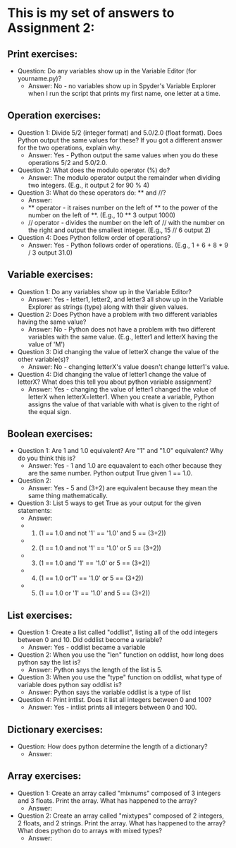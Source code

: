 # This is my set of answers to Assignment 2:

## **Print exercises:**
- Question: Do any variables show up in the Variable Editor (for yourname.py)?
  - Answer: No - no variables show up in Spyder's Variable Explorer when I run the script that prints my first name, one letter at a time.


## **Operation exercises:**
- Question 1: Divide 5/2 (integer format) and 5.0/2.0 (float format). Does Python output the same values for these? If you got a different answer for the two operations, explain why.
  - Answer: Yes - Python output the same values when you do these operations 5/2 and 5.0/2.0.
- Question 2: What does the modulo operator (%) do?
  - Answer: The modulo operator output the remainder when dividing two integers. (E.g., it output 2 for 90 % 4)
- Question 3: What do these operators do: ** and //?
  - Answer: 
  - ** operator - it raises number on the left of ** to the power of the number on the left of **. (E.g., 10 ** 3 output 1000)
  - // operator - divides the number on the left of // with the number on the right and output the smallest integer. (E.g., 15 // 6 output 2)
- Question 4: Does Python follow order of operations?
  - Answer: Yes - Python follows order of operations. (E.g., 1 + 6 + 8 * 9 / 3 output 31.0)

## **Variable exercises:**
- Question 1: Do any variables show up in the Variable Editor?
  - Answer: Yes - letter1, letter2, and letter3 all show up in the Variable Explorer as strings (type) along with their given values.
- Question 2: Does Python have a problem with two different variables having the same value?
  - Answer: No - Python does not have a problem with two different variables with the same value. (E.g., letter1 and letterX having the value of 'M')
- Question 3: Did changing the value of letterX change the value of the other variable(s)?
  - Answer: No - changing letterX's value doesn't change letter1's value.
- Question 4: Did changing the value of letter1 change the value of letterX? What does this tell you about python variable assignment?
  - Answer: Yes - changing the value of letter1 changed the value of letterX when letterX=letter1. When you create a variable, Python assigns the value of that variable with what is given to the right of the equal sign.

## **Boolean exercises:**
- Question 1: Are 1 and 1.0 equivalent? Are "1" and "1.0" equivalent? Why do you think this is?
  - Answer: Yes - 1 and 1.0 are equavalent to each other because they are the same number. Python output True given 1 == 1.0.
- Question 2:
  - Answer: Yes - 5 and (3+2) are equivalent because they mean the same thing mathematically.
- Question 3: List 5 ways to get True as your output for the given statements:
  - Answer:
  - 1. (1 == 1.0 and not '1' == '1.0' and 5 == (3+2))
  - 2. (1 == 1.0 and not '1' == '1.0' or 5 == (3+2))
  - 3. (1 == 1.0 and '1' == '1.0' or 5 == (3+2))
  - 4. (1 == 1.0 or'1' == '1.0' or 5 == (3+2))
  - 5. (1 == 1.0 or '1' == '1.0' and 5 == (3+2))

## **List exercises:**
- Question 1: Create a list called "oddlist", listing all of the odd integers between 0 and 10. Did oddlist become a variable?
  - Answer: Yes - oddlist became a variable
- Question 2: When you use the "len" function on oddlist, how long does python say the list is?
  - Answer: Python says the length of the list is 5.
- Question 3: When you use the "type" function on oddlist, what type of variable does python say oddlist is?
  - Answer: Python says the variable oddlist is a type of list
- Question 4: Print intlist. Does it list all integers between 0 and 100?
  - Answer: Yes - intlist prints all integers between 0 and 100.

## **Dictionary exercises:**
- Question: How does python determine the length of a dictionary?
  - Answer:

## **Array exercises:**
- Question 1: Create an array called "mixnums" composed of 3 integers and 3 floats. Print the array. What has happened to the array?
  - Answer:
- Question 2: Create an array called "mixtypes" composed of 2 integers, 2 floats, and 2 strings. Print the array. What has happened to the array? What does python do to arrays with mixed types?
  - Answer:
